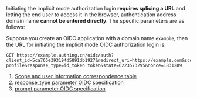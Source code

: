 <IntegrationDetailCard title="Splicing the login authorization link">

Initiating the implicit mode authorization login **requires splicing a URL** and letting the end user to access it in the browser, authentication address domain name **cannot be entered directly**. The specific parameters are as follows:

<ApiMethodSpec method="get" host="https://<Your applicaion domain name>.authing.cn" path="/oidc/auth" summary="Splice a link and ask the end user to access it in the browser to initiate an OIDC authorization login request." description="Initiating authorization requires splicing a URL for authorization and letting end users access it in the browser. The specific parameters are as follows:">
<template slot="queryParams">
<ApiMethodParam name="client_id" type="string" required description="Applicaion ID" />
<ApiMethodParam name="redirect_uri" type="string" required>

Callback address. After the user is successfully authenticated by the OP, the OP will send the id_token and access_token to this address in the form of URL hash. This value **must** appear in the **callback address** configured in the console, otherwise, the OP is not allowed to call back to this address. When the implicit mode is enabled, **it is recommended to use the HTTPS address for all** redirect_uri **configured in the console**, otherwise, the access_token will be transmitted in plaintext, which causes security risks. If you want to use the HTTP address, please enable 「**Don't enforce Https for implicit mode callback**」 in the console.

</ApiMethodParam>
<ApiMethodParam name="scope" type="string" required>

The permission that needs to be requested must include **openid**. If you need to **get the phone number** and **email**, phone email needs to be included. Multiple scopes should be **separated by spaces**. At the same time, id_token will contain related fields. **The implicit mode does not support returning refresh_token**, so the offline_access field is invalid.

</ApiMethodParam>
<ApiMethodParam name="response_type" type="string" required>

Return type, optional values are id_token, id_token token. The meaning is that after successful authentication, OP returns id_token and access_token. [Refer to OIDC specifications](https://openid.net/specs/openid-connect-core-1_0.html#AuthorizationExamples)。

</ApiMethodParam>
<ApiMethodParam name="state" type="string" required description="A random string used to prevent CSRF attacks. If the state value in the response is different from the state value set before the request is sent, it means that it is under attack." />
<ApiMethodParam name="nonce" type="string" required>

A random string used to prevent Replay attacks. **It is required in implicit mode**.

</ApiMethodParam>
<ApiMethodParam name="prompt" type="string">

Can be none, login, consent or select_account, which specifies the interaction mode between OP and End-User. [Refer to OIDC specifications](https://openid.net/specs/openid-connect-core-1_0.html#AuthRequest)。

</ApiMethodParam>
</template>

</ApiMethodSpec>

Suppose you create an OIDC application with a domain name `example`, then the URL for initiating the implicit mode OIDC authorization login is:

```
GET https://example.authing.cn/oidc/auth?client_id=5ca765e393194d5891db1927&redirect_uri=https://example.com&scope=openid profile&response_type=id_token token&state=6223573295&nonce=1831289
```

1. [Scope and user information correspondence table](/concepts/oidc-common-questions.md#scope-参数对应的用户信息)
2. [response_type parameter OIDC specification](https://openid.net/specs/openid-connect-core-1_0.html#AuthRequest)
3. [prompt parameter OIDC specification](https://openid.net/specs/openid-connect-core-1_0.html#AuthRequest)

</IntegrationDetailCard>
